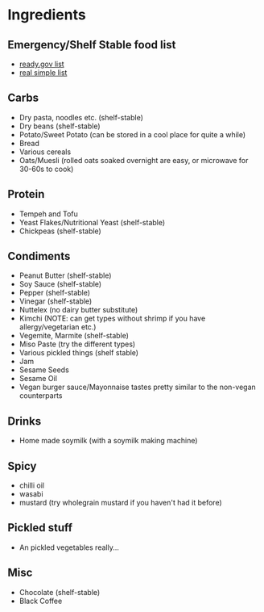 # Ingredients

## Emergency/Shelf Stable food list

- [ready.gov list](https://www.ready.gov/food)
- [real simple list](https://www.realsimple.com/food-recipes/shopping-storing/emergency-foods)

## Carbs

- Dry pasta, noodles etc. (shelf-stable)
- Dry beans (shelf-stable)
- Potato/Sweet Potato (can be stored in a cool place for quite a while)
- Bread
- Various cereals
- Oats/Muesli (rolled oats soaked overnight are easy, or microwave for 30-60s to cook)

## Protein

- Tempeh and Tofu
- Yeast Flakes/Nutritional Yeast (shelf-stable)
- Chickpeas (shelf-stable)

## Condiments

- Peanut Butter (shelf-stable)
- Soy Sauce (shelf-stable)
- Pepper (shelf-stable)
- Vinegar (shelf-stable)
- Nuttelex (no dairy butter substitute)
- Kimchi (NOTE: can get types without shrimp if you have allergy/vegetarian etc.)
- Vegemite, Marmite (shelf-stable)
- Miso Paste (try the different types)
- Various pickled things (shelf stable)
- Jam
- Sesame Seeds
- Sesame Oil
- Vegan burger sauce/Mayonnaise tastes pretty similar to the non-vegan counterparts

## Drinks

- Home made soymilk (with a soymilk making machine)

## Spicy

- chilli oil
- wasabi
- mustard (try wholegrain mustard if you haven't had it before)

## Pickled stuff
- An pickled vegetables really...

## Misc

- Chocolate (shelf-stable)
- Black Coffee

